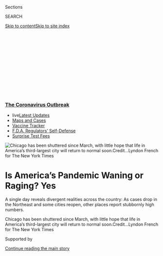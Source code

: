 <div id="app">

<div>

<div>

<div>

<div class="NYTAppHideMasthead css-ikk3s8 e1suatyy0">

<div class="section css-133zg39 e1suatyy2">

<div class="css-eph4ug er09x8g0">

<div class="css-6n7j50">

</div>

<span class="css-1dv1kvn">Sections</span>

<div class="css-10488qs">

<span class="css-1dv1kvn">SEARCH</span>

</div>

[Skip to content](#site-content)[Skip to site
index](#site-index)

</div>

<div class="css-10698na e1huz5gh0">

</div>

</div>

</div>

</div>

<div data-aria-hidden="false">

<div id="site-content" data-role="main">

<div>

<div class="css-1aor85t" style="opacity:0.000000001;z-index:-1;visibility:hidden">

<div class="css-1hqnpie">

<div class="css-epjblv">

<span class="css-17xtcya">[U.S.](/section/us)</span><span class="css-x15j1o">|</span><span class="css-fwqvlz">Is
America’s Pandemic Waning or Raging?
Yes</span>

</div>

<div class="css-k008qs">

<div class="css-1iwv8en">

<span class="css-18z7m18"></span>

<div>

</div>

</div>

<span class="css-1n6z4y"></span>

<div class="css-1705lsu">

<div class="css-4xjgmj">

<div class="css-4skfbu" data-role="toolbar" data-aria-label="Social Media Share buttons, Save button, and Comments Panel with current comment count" data-testid="share-tools">

  - 
  - 
  - 
  - 
    
    <div class="css-6n7j50">
    
    </div>

  - 
  - 

</div>

</div>

</div>

</div>

</div>

</div>

<div class="css-11qgg8s">

<div class="css-l9svim">

### [<span class="css-pa1jbp"><span class="css-1rxm0ex">The Coronavirus</span><span class="css-1rxm0ex"> Outbreak</span></span>](https://www.nytimes3xbfgragh.onion/news-event/coronavirus?name=styln-coronavirus-national&region=TOP_BANNER&block=storyline_menu_recirc&action=click&pgtype=Article&impression_id=57902710-f4be-11ea-8f23-0589e0816c94&variant=undefined)

  - <span class="css-1qkutce"><span class="css-12clwdu">live</span>[Latest
    Updates](https://www.nytimes3xbfgragh.onion/2020/09/11/world/covid-19-coronavirus.html?name=styln-coronavirus-national&region=TOP_BANNER&block=storyline_menu_recirc&action=click&pgtype=Article&impression_id=57902711-f4be-11ea-8f23-0589e0816c94&variant=undefined)</span>
  - <span class="css-1qkutce">[Maps and
    Cases](https://www.nytimes3xbfgragh.onion/interactive/2020/us/coronavirus-us-cases.html?name=styln-coronavirus-national&region=TOP_BANNER&block=storyline_menu_recirc&action=click&pgtype=Article&impression_id=57902712-f4be-11ea-8f23-0589e0816c94&variant=undefined)</span>
  - <span class="css-1qkutce">[Vaccine
    Tracker](https://www.nytimes3xbfgragh.onion/interactive/2020/science/coronavirus-vaccine-tracker.html?name=styln-coronavirus-national&region=TOP_BANNER&block=storyline_menu_recirc&action=click&pgtype=Article&impression_id=57904e20-f4be-11ea-8f23-0589e0816c94&variant=undefined)</span>
  - <span class="css-1qkutce">[F.D.A. Regulators’
    Self-Defense](https://www.nytimes3xbfgragh.onion/2020/09/10/us/politics/fda-coronavirus-vaccine.html?name=styln-coronavirus-national&region=TOP_BANNER&block=storyline_menu_recirc&action=click&pgtype=Article&impression_id=57904e21-f4be-11ea-8f23-0589e0816c94&variant=undefined)</span>
  - <span class="css-1qkutce">[Surprise Test
    Fees](https://www.nytimes3xbfgragh.onion/2020/09/09/upshot/coronavirus-surprise-test-fees.html?name=styln-coronavirus-national&region=TOP_BANNER&block=storyline_menu_recirc&action=click&pgtype=Article&impression_id=57904e22-f4be-11ea-8f23-0589e0816c94&variant=undefined)</span>

</div>

</div>

<div id="fullBleedHeaderContent">

<div class="css-9fsmc8">

![<span class="css-16f3y1r e13ogyst0" data-aria-hidden="true">Chicago has
been shuttered since March, with little hope that life in America’s
third-largest city will return to normal
soon.</span><span class="css-cnj6d5 e1z0qqy90" itemprop="copyrightHolder"><span class="css-1ly73wi e1tej78p0">Credit...</span><span><span>Lyndon
French for The New York
Times</span></span></span>](https://static01.graylady3jvrrxbe.onion/images/2020/05/29/us/00stateof-the-virus-chicago/merlin_172961754_cea3fb9e-13ce-4790-bc31-53b10695321a-articleLarge.jpg?quality=75&auto=webp&disable=upscale)

</div>

<div class="css-1pumfk">

<div class="css-1vkm6nb ehdk2mb0">

# Is America’s<span class="css-8l6xbc evw5hdy0"> </span>Pandemic Waning or Raging? Yes

</div>

A single day reveals divergent realities across the country: As cases
drop in the Northeast and some cities reopen, other places report
stubbornly high numbers.

</div>

<div class="css-nwzfg5 e1gnum310">

<span class="css-1f9pvn2 us">Chicago has been shuttered since March,
with little hope that life in America’s third-largest city will return
to normal
soon.</span><span class="css-cnj6d5 e1z0qqy90" itemprop="copyrightHolder"><span class="css-1ly73wi e1tej78p0">Credit...</span><span><span>Lyndon
French for The New York Times</span></span></span>

</div>

<div id="sponsor-wrapper" class="css-1hyfx7x">

<div id="sponsor-slug" class="css-19vbshk">

Supported by

</div>

[Continue reading the main
story](#after-sponsor)

<div id="sponsor" class="ad sponsor-wrapper" style="text-align:center;height:100%;display:block">

</div>

<div id="after-sponsor">

</div>

</div>

<div class="css-1wx1auc e1gnum311">

<div class="css-18e8msd">

<div class="css-pdw9fk epjyd6m0">

<div class="css-1txwxcy ey68jwv0" data-aria-hidden="true">

[![Julie
Bosman](https://static01.graylady3jvrrxbe.onion/images/2018/11/09/multimedia/author-julie-bosman/author-julie-bosman-thumbLarge.png
"Julie Bosman")](https://www.nytimes3xbfgragh.onion/by/julie-bosman)[![Mitch
Smith](https://static01.graylady3jvrrxbe.onion/images/2018/09/10/multimedia/author-mitch-smith/author-mitch-smith-thumbLarge.png
"Mitch Smith")](https://www.nytimes3xbfgragh.onion/by/mitch-smith)

</div>

<div class="css-1baulvz">

By [<span class="css-1baulvz" itemprop="name">Julie
Bosman</span>](https://www.nytimes3xbfgragh.onion/by/julie-bosman) and
[<span class="css-1baulvz last-byline" itemprop="name">Mitch
Smith</span>](https://www.nytimes3xbfgragh.onion/by/mitch-smith)

</div>

</div>

  - 
    
    <div class="css-ld3wwf e16638kd2">
    
    Published June 1, 2020Updated June 5,
    2020
    
    </div>

  - 
    
    <div class="css-4xjgmj">
    
    <div class="css-pvvomx" data-role="toolbar" data-aria-label="Social Media Share buttons, Save button, and Comments Panel with current comment count" data-testid="share-tools">
    
      - 
      - 
      - 
      - 
        
        <div class="css-6n7j50">
        
        </div>
    
      - 
      - 
    
    </div>
    
    </div>

</div>

</div>

</div>

<div class="section meteredContent css-1r7ky0e" name="articleBody" itemprop="articleBody">

<div class="css-1fanzo5 StoryBodyCompanionColumn">

<div class="css-53u6y8">

CHICAGO — In the weeks since America began reopening on a large scale,
the coronavirus has persisted on a stubborn but uneven path, with
meaningful progress in some cities and alarming new outbreaks in others.

A snapshot of the country on a single day last week revealed sharply
divergent realities. As the United States marked [the tragic milestone
of 100,000
deaths](https://www.nytimes3xbfgragh.onion/interactive/2020/05/24/us/us-coronavirus-deaths-100000.html)
from the coronavirus on Wednesday, the contrasting picture was
unmistakable — a murky, jumbled outlook depending on one’s location.

</div>

</div>

<div>

</div>

<div class="css-1fanzo5 StoryBodyCompanionColumn">

<div class="css-53u6y8">

Around Chicago, Wednesday was one of the most lethal days of the
pandemic, with more than 100 deaths. Among the dead: a woman in her 30s,
and four men past their 90th birthdays.

</div>

</div>

<div class="css-1fanzo5 StoryBodyCompanionColumn">

<div class="css-53u6y8">

In the Boston area, where an alarming crisis of a month ago has given
way to cautious optimism, businesses were reopening that day and new
cases numbered in the dozens, no longer the hundreds.

Around Rogers and Springdale in northwest Arkansas, which the virus had
barely touched in the pandemic’s early weeks, poultry workers spent part
of Wednesday planning a protest as outbreaks in at least two plants were
driving a sudden surge in infection numbers.

The dizzying volatility from city to city and state to state could
continue indefinitely, with vastly different policy implications for
individual places and no single, unified course in sight.

Some states are seeing vast improvements. But as the pandemic
progresses, parts of the country may eventually need to reimpose
restrictions, Dr. Tom Inglesby, the director of the Center for Health
Security at Johns Hopkins University, said.

“The country is divided in terms of its overall trajectory,” Dr.
Inglesby said. “This virus is persistent. It hasn’t changed.”

</div>

</div>

<div class="css-1fanzo5 StoryBodyCompanionColumn">

<div class="css-53u6y8">

Understanding the coronavirus’s spread depends on where in America one
is standing: New cases are on a small but steady decline over all, to
about 21,000 a day from more than 30,000 at its April peak, a somewhat
encouraging sign that the pandemic is waning in the United
States.

<div id="NYT_MAIN_CONTENT_1_REGION" class="css-9tf9ac">

<div>

<div id="styln-covid-updates-world" class="section interactive-content interactive-size-medium css-1ftcdic">

<div class="css-17ih8de interactive-body">

<div id="styln-briefing-block" data-asset-id="QXJ0aWNsZTpueXQ6Ly9hcnRpY2xlLzJiYjYwYTJiLTY3NjItNTg3NC1iMGVhLWY4NzRhMjE3NTQyZA==">

<div class="briefing-block-header-section">

# [Latest Updates: The Coronavirus Outbreak](https://www.nytimes3xbfgragh.onion/2020/09/11/world/covid-19-coronavirus.html?action=click&pgtype=Article&state=default&region=MAIN_CONTENT_1&context=storylines_live_updates)

<div class="briefing-block-ts">

Updated 2020-09-12T05:29:13.829Z

</div>

</div>

  - [Fauci cautions the virus could disrupt life in the U.S. until
    ‘maybe even towards the end
    of 2021.’](https://www.nytimes3xbfgragh.onion/2020/09/11/world/covid-19-coronavirus.html?action=click&pgtype=Article&state=default&region=MAIN_CONTENT_1&context=storylines_live_updates#link-dfb8a16)
  - [From Asia to Africa, China promotes its vaccine candidates to win
    friends.](https://www.nytimes3xbfgragh.onion/2020/09/11/world/covid-19-coronavirus.html?action=click&pgtype=Article&state=default&region=MAIN_CONTENT_1&context=storylines_live_updates#link-7104d154)
  - [The other way the virus will kill:
    hunger.](https://www.nytimes3xbfgragh.onion/2020/09/11/world/covid-19-coronavirus.html?action=click&pgtype=Article&state=default&region=MAIN_CONTENT_1&context=storylines_live_updates#link-393ad215)

<div class="briefing-block-footer">

<div class="briefing-block-footer-meta">

[See more
updates](https://www.nytimes3xbfgragh.onion/2020/09/11/world/covid-19-coronavirus.html?action=click&pgtype=Article&state=default&region=MAIN_CONTENT_1&context=storylines_live_updates)

</div>

<div class="briefing-block-briefinglinks">

<span>More live coverage:</span>
[Markets](https://www.nytimes3xbfgragh.onion/live/2020/09/11/business/stock-market-today-coronavirus?action=click&pgtype=Article&state=default&region=MAIN_CONTENT_1&context=storylines_live_updates)

</div>

</div>

</div>

</div>

</div>

</div>

</div>

It does not feel that way, though, in Chicago, where new coronavirus
infections have remained steadily high. The city, America’s
third-largest, has been shuttered since March, with little hope that
life will return to normal soon. On Wednesday, surrounding Cook County
added about 700 cases and about 100 deaths, its highest death toll in
two weeks.

Playgrounds have been wrapped protectively with yellow tape, sending
children away. Parks and beaches along Lake Michigan, a reliably popular
draw in the fleeting Chicago summer, are closed and under guard of the
police.

</div>

</div>

<div>

</div>

<div class="css-1fanzo5 StoryBodyCompanionColumn">

<div class="css-53u6y8">

On Wednesday, there was an eerie calm at Marge’s Still, one of the
oldest taverns in the city, which has remained open, offering carryout
dinner orders and drinks to go. Lisa Vakulin-Rose, a manager, arrived in
the afternoon as usual, but with no one to serve at the bar, she had no
fruit to slice for cocktails or glasses to polish. Instead, she opened
the windows and side door, let the summerlike breeze flow in and waited
for the phone to ring.

Regular customers have kept coming. They arrive and pick up their
dinners, their to-go cocktails, their bottles of wine. Some are becoming
impatient, asking: When are we going to be able to sit at this bar like
before?

</div>

</div>

<div class="css-1fanzo5 StoryBodyCompanionColumn">

<div class="css-53u6y8">

“I’d love to be able to be in a normal state again,” Ms. Vakulin-Rose
said. “But we’re
not.”

</div>

</div>

<div class="css-a7yk8a e73j0it0">

<div class="css-1xdhyk6 erfvjey0">

<span class="css-1ly73wi e1tej78p0">Image</span>

<div class="css-zjzyr8">

<div data-testid="lazyimage-container" style="height:483.33333333333326px">

</div>

</div>

</div>

<span class="css-16f3y1r e13ogyst0" data-aria-hidden="true">Marge’s
Still, one of the oldest taverns in the city, has remained open,
offering carryout dinner orders and drinks to
go.</span><span class="css-cnj6d5 e1z0qqy90" itemprop="copyrightHolder"><span class="css-1ly73wi e1tej78p0">Credit...</span><span>Lyndon
French for The New York
Times</span></span>

<div class="css-1xdhyk6 erfvjey0">

<span class="css-1ly73wi e1tej78p0">Image</span>

<div class="css-zjzyr8">

<div data-testid="lazyimage-container" style="height:483.33333333333326px">

</div>

</div>

</div>

<span class="css-16f3y1r e13ogyst0" data-aria-hidden="true">“I’d love to
be able to be in a normal state again,” said Lisa Vakulin-Rose, a
manager at Marge’s Still. “But we’re
not.”</span><span class="css-cnj6d5 e1z0qqy90" itemprop="copyrightHolder"><span class="css-1ly73wi e1tej78p0">Credit...</span><span>Lyndon
French for The New York Times</span></span>

</div>

<div class="css-1fanzo5 StoryBodyCompanionColumn">

<div class="css-53u6y8">

The Midwest is still troubled by persistent coronavirus outbreaks.
Hospitalizations from the virus are on the rise in Wisconsin, an
unnerving development after that state’s Supreme Court [abruptly
overturned a stay-at-home
order](https://www.nytimes3xbfgragh.onion/2020/05/13/us/coronavirus-wisconsin-supreme-court.html)
in May. New cases are consistently high in Minnesota, particularly
around the Twin Cities, where health officials have warned that
escalating protests could increase the infection risk.

Jan Malcolm, Minnesota’s health commissioner, said in a statement that
“we are one of the communities most vulnerable to rapid increases in
the spread of the virus, given where we are in the course of the
epidemic.”

<div id="NYT_MAIN_CONTENT_2_REGION" class="css-9tf9ac">

<div>

</div>

</div>

But in the Northeast, the outlook has seesawed in the other direction. A
glimpse of that region on the same day seemed hopeful.

In New York, the center of the outbreak in the United States, more than
1,000 deaths were announced on some of the worst April days. But that
number is now often below 100, and every region in the state has started
to reopen except New York City, which is expected to begin doing so on
June 8.

In New Jersey and Connecticut, case numbers have plunged considerably in
recent days. And in Massachusetts, Gov. Charlie Baker has given houses
of worship and many businesses permission to open again.

At the peak of the epidemic, Suffolk County, Mass., which includes
Boston, was reporting more than 300 confirmed coronavirus cases and 25
deaths on many days. On Wednesday, the county added 63 cases and six
deaths, a vast improvement from weeks ago.

The shift has left Bostonians wondering whether this means they are
ready to reopen.

That question was vexing Ray Hammond and Gloria White-Hammond, a husband
and wife who are co-pastors of the Bethel A.M.E. Church in Jamaica
Plain, a neighborhood in Boston.

</div>

</div>

<div class="css-1fanzo5 StoryBodyCompanionColumn">

<div class="css-53u6y8">

Mr. Baker had already announced that churches could begin holding
in-person services again, with restrictions. But the pastors — who are
also physicians — were more surprised than elated by the decision.

They worried about the potential of church services to be
super-spreading events. They had also watched the pandemic take a
particularly devastating toll on black and Hispanic communities, and
their largely black congregation has had several dozen members fall ill.

Could they reopen safely? Or would they be putting their congregants and
everyone in the community at risk?

</div>

</div>

<div class="css-79elbk" data-testid="photoviewer-wrapper">

<div class="css-z3e15g" data-testid="photoviewer-wrapper-hidden">

</div>

<div class="css-1a48zt4 ehw59r15" data-testid="photoviewer-children">

![<span class="css-16f3y1r e13ogyst0" data-aria-hidden="true">New cases
of the virus are down in the Boston area, but the city remains quiet.
Residents exercised apart from one another at Clemente Field last
week. </span><span class="css-cnj6d5 e1z0qqy90" itemprop="copyrightHolder"><span class="css-1ly73wi e1tej78p0">Credit...</span><span>Cassandra
Klos for The New York
Times</span></span>](https://static01.graylady3jvrrxbe.onion/images/2020/05/29/us/00stateofthevirus-fens/merlin_172953144_a781bdba-2bc7-4e48-9dfe-862373726ec5-articleLarge.jpg?quality=75&auto=webp&disable=upscale)

</div>

</div>

<div class="css-79elbk" data-testid="photoviewer-wrapper">

<div class="css-z3e15g" data-testid="photoviewer-wrapper-hidden">

</div>

<div class="css-1a48zt4 ehw59r15" data-testid="photoviewer-children">

<div class="css-1xdhyk6 erfvjey0">

<span class="css-1ly73wi e1tej78p0">Image</span>

<div class="css-zjzyr8">

<div data-testid="lazyimage-container" style="height:276.46666666666664px">

</div>

</div>

</div>

<span class="css-16f3y1r e13ogyst0" data-aria-hidden="true">The ticket
windows were down at Fenway Park in
Boston.</span><span class="css-cnj6d5 e1z0qqy90" itemprop="copyrightHolder"><span class="css-1ly73wi e1tej78p0">Credit...</span><span>Cassandra
Klos for The New York Times</span></span>

</div>

</div>

<div class="css-1fanzo5 StoryBodyCompanionColumn">

<div class="css-53u6y8">

On Wednesday, they said they had decided not to go ahead with reopening.

“I just don’t think we have enough information to make that decision in
a way that I would feel — I’m saying personally, I can’t make that
decision for other people — that I would feel meets the criteria for
love of neighbor,” Pastor Hammond said.

His congregants have been uniformly supportive of the decision to move
slowly. Some people said they might be ready this summer, or in the
fall, or perhaps early next year.

</div>

</div>

<div class="css-1fanzo5 StoryBodyCompanionColumn">

<div class="css-53u6y8">

Still others have told him they plan to attend church virtually until
there is a vaccine.

“Nary a soul has said, ‘We’ve got to get back right away,’” he said.

In the South, many states have been open for weeks, and officials there
are carefully monitoring the effects of lifting restrictions.

In some communities where the virus appeared to have been under control
only weeks ago, there are now small but fierce flare-ups. Rural pockets
of Alabama, Louisiana and Mississippi are struggling to control growing
outbreaks.

</div>

</div>

<div class="css-79elbk" data-testid="photoviewer-wrapper">

<div class="css-z3e15g" data-testid="photoviewer-wrapper-hidden">

</div>

<div class="css-1a48zt4 ehw59r15" data-testid="photoviewer-children">

<div class="css-1xdhyk6 erfvjey0">

<span class="css-1ly73wi e1tej78p0">Image</span>

<div class="css-zjzyr8">

<div data-testid="lazyimage-container" style="height:274.53333333333336px">

</div>

</div>

</div>

<span class="css-16f3y1r e13ogyst0" data-aria-hidden="true">Wade Ogle,
owner of Block Street Records, at his store in Fayetteville, Ark., on
Wednesday. Mr. Ogle has a rope across the front door with rules for
entering the
store.</span><span class="css-cnj6d5 e1z0qqy90" itemprop="copyrightHolder"><span class="css-1ly73wi e1tej78p0">Credit...</span><span>Beth
Hall for The New York Times</span></span>

</div>

</div>

<div class="css-1fanzo5 StoryBodyCompanionColumn">

<div class="css-53u6y8">

Arkansas seemed to be on the rebound when May began. But as the month
wore on, any glimmer of recovery faded. By last week, daily reports of
new cases had spiked to near the highest levels since the epidemic
began. On Wednesday, the state added 97 new cases, down from previous
days. The progress did not last: More than 230 cases were announced both
Thursday and Friday.

Many of those new cases can be attributed to outbreaks in poultry
processing facilities, where employees work in close quarters with
little opportunity for social distancing.

In rural Yell County, the site of two poultry processing outbreaks,
cases grew tenfold over two weeks. In more densely populated northwest
Arkansas, home to the headquarters of Walmart and Tyson, the number of
known cases has more than tripled since the start of May, fueled in part
by outbreaks at poultry plants.

</div>

</div>

<div class="css-1fanzo5 StoryBodyCompanionColumn">

<div class="css-53u6y8">

Magaly Licolli, a co-founder of Venceremos, an advocacy group for
Arkansas poultry workers, said employees at the plants had watched
nervously as food processing facilities in other states reported
outbreaks. Then their own co-workers, many of them immigrants, started
falling
ill.

</div>

</div>

<div class="css-79elbk" data-testid="photoviewer-wrapper">

<div class="css-z3e15g" data-testid="photoviewer-wrapper-hidden">

</div>

<div class="css-1a48zt4 ehw59r15" data-testid="photoviewer-children">

<div class="css-1xdhyk6 erfvjey0">

<span class="css-1ly73wi e1tej78p0">Image</span>

<div class="css-zjzyr8">

<div data-testid="lazyimage-container" style="height:270.6666666666667px">

</div>

</div>

</div>

<span class="css-16f3y1r e13ogyst0" data-aria-hidden="true">A car is
stopped for screening outside of Cargill’s processing plant in
Springdale, Ark., on
Wednesday.</span><span class="css-cnj6d5 e1z0qqy90" itemprop="copyrightHolder"><span class="css-1ly73wi e1tej78p0">Credit...</span><span>Beth
Hall for The New York Times</span></span>

</div>

</div>

<div class="css-1fanzo5 StoryBodyCompanionColumn">

<div class="css-53u6y8">

“They are so terrified of going to work because they feel that they are
being led to slaughter,” Ms. Licolli said. She added: “It’s a very dark
time for many of them. Many of them have pre-existing conditions.”

Given what happened at meatpacking plants elsewhere, Ms. Licolli said
the new spikes in northwest Arkansas seemed almost inevitable. On
Friday, state officials reported cases at a third poultry plant in the
region.

“We knew that we were going to get to this point,” she said.

That lament was true across much of the South. By week’s end, along the
virus’s uneven path, cases were also rising in Virginia, North Carolina,
Alabama, Mississippi and South Carolina.

Julie Bosman reported from Chicago and Mitch Smith from Overland Park,
Kan. Kate Taylor contributed reporting from Cambridge, Mass.

</div>

</div>

<div>

</div>

</div>

<div>

</div>

<div>

</div>

<div>

</div>

<div>

<div id="bottom-wrapper" class="css-1ede5it">

<div id="bottom-slug" class="css-l9onyx">

Advertisement

</div>

[Continue reading the main
story](#after-bottom)

<div id="bottom" class="ad bottom-wrapper" style="text-align:center;height:100%;display:block;min-height:90px">

</div>

<div id="after-bottom">

</div>

</div>

</div>

</div>

</div>

## Site Index

<div>

</div>

## Site Information Navigation

  - [© <span>2020</span> <span>The New York Times
    Company</span>](https://help.nytimes3xbfgragh.onion/hc/en-us/articles/115014792127-Copyright-notice)

<!-- end list -->

  - [NYTCo](https://www.nytco.com/)
  - [Contact
    Us](https://help.nytimes3xbfgragh.onion/hc/en-us/articles/115015385887-Contact-Us)
  - [Work with us](https://www.nytco.com/careers/)
  - [Advertise](https://nytmediakit.com/)
  - [T Brand Studio](http://www.tbrandstudio.com/)
  - [Your Ad
    Choices](https://www.nytimes3xbfgragh.onion/privacy/cookie-policy#how-do-i-manage-trackers)
  - [Privacy](https://www.nytimes3xbfgragh.onion/privacy)
  - [Terms of
    Service](https://help.nytimes3xbfgragh.onion/hc/en-us/articles/115014893428-Terms-of-service)
  - [Terms of
    Sale](https://help.nytimes3xbfgragh.onion/hc/en-us/articles/115014893968-Terms-of-sale)
  - [Site
    Map](https://spiderbites.nytimes3xbfgragh.onion)
  - [Help](https://help.nytimes3xbfgragh.onion/hc/en-us)
  - [Subscriptions](https://www.nytimes3xbfgragh.onion/subscription?campaignId=37WXW)

</div>

</div>

</div>

</div>
